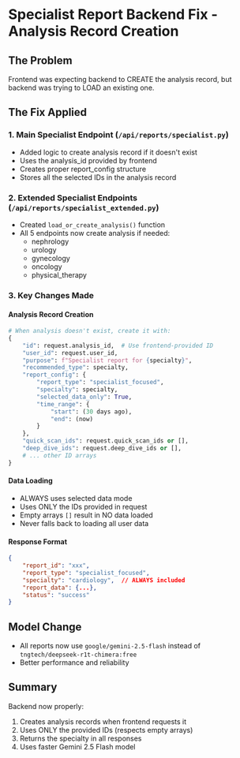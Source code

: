# Specialist Report Backend Fix - Analysis Record Creation

## The Problem
Frontend was expecting backend to CREATE the analysis record, but backend was trying to LOAD an existing one.

## The Fix Applied

### 1. Main Specialist Endpoint (`/api/reports/specialist.py`)
- Added logic to create analysis record if it doesn't exist
- Uses the analysis_id provided by frontend
- Creates proper report_config structure
- Stores all the selected IDs in the analysis record

### 2. Extended Specialist Endpoints (`/api/reports/specialist_extended.py`)
- Created `load_or_create_analysis()` function
- All 5 endpoints now create analysis if needed:
  - nephrology
  - urology
  - gynecology
  - oncology
  - physical_therapy

### 3. Key Changes Made

#### Analysis Record Creation
```python
# When analysis doesn't exist, create it with:
{
    "id": request.analysis_id,  # Use frontend-provided ID
    "user_id": request.user_id,
    "purpose": f"Specialist report for {specialty}",
    "recommended_type": specialty,
    "report_config": {
        "report_type": "specialist_focused",
        "specialty": specialty,
        "selected_data_only": True,
        "time_range": {
            "start": (30 days ago),
            "end": (now)
        }
    },
    "quick_scan_ids": request.quick_scan_ids or [],
    "deep_dive_ids": request.deep_dive_ids or [],
    # ... other ID arrays
}
```

#### Data Loading
- ALWAYS uses selected data mode
- Uses ONLY the IDs provided in request
- Empty arrays `[]` result in NO data loaded
- Never falls back to loading all user data

#### Response Format
```json
{
    "report_id": "xxx",
    "report_type": "specialist_focused",
    "specialty": "cardiology",  // ALWAYS included
    "report_data": {...},
    "status": "success"
}
```

## Model Change
- All reports now use `google/gemini-2.5-flash` instead of `tngtech/deepseek-r1t-chimera:free`
- Better performance and reliability

## Summary
Backend now properly:
1. Creates analysis records when frontend requests it
2. Uses ONLY the provided IDs (respects empty arrays)
3. Returns the specialty in all responses
4. Uses faster Gemini 2.5 Flash model